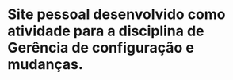 # Site pessoal desenvolvido como atividade para a disciplina de Gerência de configuração e mudanças.

